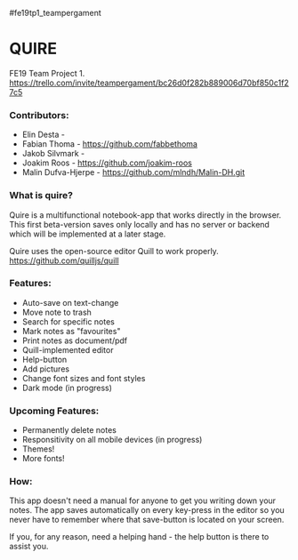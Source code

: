 #fe19tp1_teampergament

# QUIRE
FE19 Team Project 1. 
https://trello.com/invite/teampergament/bc26d0f282b889006d70bf850c1f27c5

### Contributors: 
-   Elin Desta - 
-   Fabian Thoma - https://github.com/fabbethoma
-   Jakob Silvmark - 
-   Joakim Roos - https://github.com/joakim-roos
-   Malin Dufva-Hjerpe - https://github.com/mlndh/Malin-DH.git


### What is quire? 
Quire is a multifunctional notebook-app that works directly in the browser. This first beta-version saves only locally and has no server or backend which will be implemented at a later stage. 

Quire uses the open-source editor Quill to work properly. 
https://github.com/quilljs/quill


### Features: 
-   Auto-save on text-change
-   Move note to trash
-   Search for specific notes
-   Mark notes as "favourites"
-   Print notes as document/pdf
-   Quill-implemented editor
-   Help-button
-   Add pictures
-   Change font sizes and font styles
-   Dark mode (in progress)


### Upcoming Features: 
-   Permanently delete notes
-   Responsitivity on all mobile devices (in progress)
-   Themes!
-   More fonts!


### How: 
This app doesn't need a manual for anyone to get you writing down your notes. The app saves automatically on every key-press in the editor so you never have to remember where that save-button is located on your screen. 

If you, for any reason, need a helping hand - the help button is there to assist you. 
